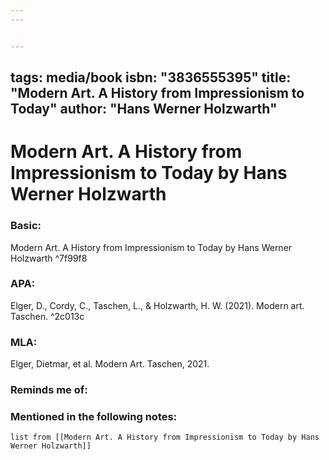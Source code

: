 ```yaml
---
---


---
```

tags: media/book
isbn: "3836555395"
title: "Modern Art. A History from Impressionism to Today"
author: "Hans Werner Holzwarth"
---
# Modern Art. A History from Impressionism to Today by Hans Werner Holzwarth
### Basic:
Modern Art. A History from Impressionism to Today by Hans Werner Holzwarth ^7f99f8
### APA:
Elger, D., Cordy, C., Taschen, L., & Holzwarth, H. W. (2021). Modern art. Taschen.  ^2c013c
### MLA:
Elger, Dietmar, et al. Modern Art. Taschen, 2021. 

### Reminds me of:

### Mentioned in the following notes:
```dataview
list from [[Modern Art. A History from Impressionism to Today by Hans Werner Holzwarth]]
```